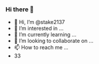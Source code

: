 ### Hi there 👋
- 👋 Hi, I’m @stake2137
- 👀 I’m interested in ...
- 🌱 I’m currently learning ...
- 💞️ I’m looking to collaborate on ...
- 📫 How to reach me ...
- 33
<!--
**Themanhdh/themanhdh** is a ✨ _special_ ✨ repository because its `README.md` (this file) appears on your GitHub profile.


